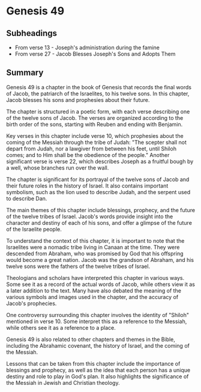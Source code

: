 # Genesis 49

## Subheadings

* From verse 13 - Joseph's administration during the famine
* From verse 27 - Jacob Blesses Joseph's Sons and Adopts Them

## Summary

Genesis 49 is a chapter in the book of Genesis that records the final words of Jacob, the patriarch of the Israelites, to his twelve sons. In this chapter, Jacob blesses his sons and prophesies about their future. 

The chapter is structured in a poetic form, with each verse describing one of the twelve sons of Jacob. The verses are organized according to the birth order of the sons, starting with Reuben and ending with Benjamin. 

Key verses in this chapter include verse 10, which prophesies about the coming of the Messiah through the tribe of Judah: "The scepter shall not depart from Judah, nor a lawgiver from between his feet, until Shiloh comes; and to Him shall be the obedience of the people." Another significant verse is verse 22, which describes Joseph as a fruitful bough by a well, whose branches run over the wall. 

The chapter is significant for its portrayal of the twelve sons of Jacob and their future roles in the history of Israel. It also contains important symbolism, such as the lion used to describe Judah, and the serpent used to describe Dan.

The main themes of this chapter include blessings, prophecy, and the future of the twelve tribes of Israel. Jacob's words provide insight into the character and destiny of each of his sons, and offer a glimpse of the future of the Israelite people.

To understand the context of this chapter, it is important to note that the Israelites were a nomadic tribe living in Canaan at the time. They were descended from Abraham, who was promised by God that his offspring would become a great nation. Jacob was the grandson of Abraham, and his twelve sons were the fathers of the twelve tribes of Israel.

Theologians and scholars have interpreted this chapter in various ways. Some see it as a record of the actual words of Jacob, while others view it as a later addition to the text. Many have also debated the meaning of the various symbols and images used in the chapter, and the accuracy of Jacob's prophecies.

One controversy surrounding this chapter involves the identity of "Shiloh" mentioned in verse 10. Some interpret this as a reference to the Messiah, while others see it as a reference to a place.

Genesis 49 is also related to other chapters and themes in the Bible, including the Abrahamic covenant, the history of Israel, and the coming of the Messiah.

Lessons that can be taken from this chapter include the importance of blessings and prophecy, as well as the idea that each person has a unique destiny and role to play in God's plan. It also highlights the significance of the Messiah in Jewish and Christian theology.